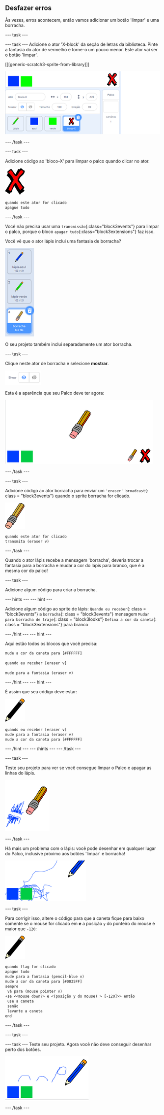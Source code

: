 ## Desfazer erros

Às vezes, erros acontecem, então vamos adicionar um botão 'limpar' e uma borracha.

\--- task \---

\--- task \--- Adicione o ator 'X-block' da seção de letras da biblioteca. Pinte a fantasia do ator de vermelho e torne-o um pouco menor. Este ator vai ser o botão 'limpar'.

[[[generic-scratch3-sprite-from-library]]]

![captura de tela](images/paint-x.png)

\--- /task \---

\--- task \---

Adicione código ao 'bloco-X' para limpar o palco quando clicar no ator.

![cruz](images/cross.png)

```blocks3
quando este ator for clicado
apague tudo
```

\--- /task \---

Você não precisa usar uma `transmissão`{:class="block3events"} para limpar o palco, porque o bloco `apagar tudo`{:class="block3extensions"} faz isso.

Você vê que o ator lápis inclui uma fantasia de borracha?

![captura de tela](images/paint-eraser-costume.png)

O seu projeto também inclui separadamente um ator borracha.

\--- task \---

Clique neste ator de borracha e selecione **mostrar**.

![captura de tela](images/show-eraser.png)

Esta é a aparência que seu Palco deve ter agora:

![captura de tela](images/paint-eraser-stage.png)

\--- /task \---

\--- task \---

Adicione código ao ator borracha para enviar um `'eraser' broadcast`{: class = "block3events"} quando o sprite borracha for clicado.

![borracha](images/eraser.png)

```blocks3
quando este ator for clicado
transmita (eraser v)
```

\--- /task \---

Quando o ator lápis recebe a mensagem 'borracha', deveria trocar a fantasia para a borracha e mudar a cor do lápis para branco, que é a mesma cor do palco!

\--- task \---

Adicione algum código para criar a borracha.

\--- hints \--- \--- hint \---

Adicione algum código ao sprite de lápis: `Quando eu receber`{: class = "block3events"} a `borracha`{: class = "block3events"} mensagem `Mudar para borracha de traje`{: class = "block3looks"} `Defina a cor da caneta`{: class = "block3extensions"} para branco

\--- /hint \--- \--- hint \---

Aqui estão todos os blocos que você precisa:

```blocks3
mude a cor da caneta para [#FFFFFF]

quando eu receber [eraser v]

mude para a fantasia (eraser v)
```

\--- /hint \--- \--- hint \---

É assim que seu código deve estar:

![lápis](images/pencil.png)

```blocks3
quando eu receber [eraser v]
mude para a fantasia (eraser v)
mude a cor da caneta para [#FFFFFF]
```

\--- /hint \--- \--- /hints \--- \--- /task \---

\--- task \---

Teste seu projeto para ver se você consegue limpar o Palco e apagar as linhas do lápis.

![capturas de tela](images/paint-erase-test.png)

\--- /task \---

Há mais um problema com o lápis: você pode desenhar em qualquer lugar do Palco, inclusive próximo aos botões 'limpar' e borracha!

![capturas de tela](images/paint-draw-problem.png)

\--- task \---

Para corrigir isso, altere o código para que a caneta fique para baixo somente se o mouse for clicado em **e** a posição `y` do ponteiro do mouse é maior que `-120`:

![lápis](images/pencil.png)

```blocks3
quando flag for clicado
apague tudo
mude para a fantasia (pencil-blue v)
mude a cor da caneta para [#0035FF]
sempre 
 vá para (mouse pointer v)
+se <<mouse down?> e <(posição y do mouse) > [-120]>> então 
 use a caneta
 senão 
 levante a caneta
end
```

\--- /task \---

\--- task \---

\--- task \--- Teste seu projeto. Agora você não deve conseguir desenhar perto dos botões.

![captura de tela](images/paint-fixed.png)

\--- /task \---
